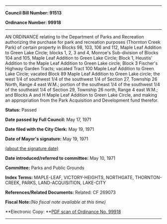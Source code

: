 

********

**Council Bill Number: 91513**
   
**Ordinance Number: 99918**
********

 AN ORDINANCE relating to the Department of Parks and Recreation authorizing the purchase for park and recreation purposes (Thornton Creek Park) of certain property in Blocks 98, 103, 106 and 112, Maple Leaf Addition to Green Lake Circle; blocks 1, 2, 3 and 4, Monroe's Sub-division of Blocks 104 and 105, Maple Leaf Addition to Green Lake Circle; Block 1, Heustis' Addition to the Maple Leaf Addition to Green Lake circle; Block 3 Fischer's Highway Garden Tracts; vacated Tract 100 Maple Leaf Addition to Green Lake Circle; vacated Block 89 Maple Leaf Addition to Green Lake circle; the west 1/4 of southwest 1/4 of the southwest 1/4 of Section 27, Township 26 North, Range 4 east W.M.; portion of the southeast 1/4 of the southwest 1/4 of the southeast 1/4 of Section 29, Township 26 north, Range 4 east W.M.; and Blocks A and H Maple Leaf Addition to Green Lake Circle, and making an appropriation from the Park Acquisition and Development fund therefor.

**Status:** Passed
   
**Date passed by Full Council:** May 17, 1971
   
**Date filed with the City Clerk:** May 19, 1971
   
**Date of Mayor's signature:** May 19, 1971
   
[(about the signature date)](/~public/approvaldate.htm)
   
   
   
**Date introduced/referred to committee:** May 10, 1971
   
**Committee:** Parks and Public Grounds
   
   
**Index Terms:** MAPLE-LEAF, VICTORY-HEIGHTS, NORTHGATE, THORNTON-CREEK, PARKS, LAND-ACQUISITION, LAKE-CITY

**References/Related Documents:** Related: CF 269073

**Fiscal Note:**_(No fiscal note available at this time)_

**Electronic Copy: **[PDF scan of Ordinance No. 99918](/~archives/Ordinances/Ord_99918.pdf)

********

